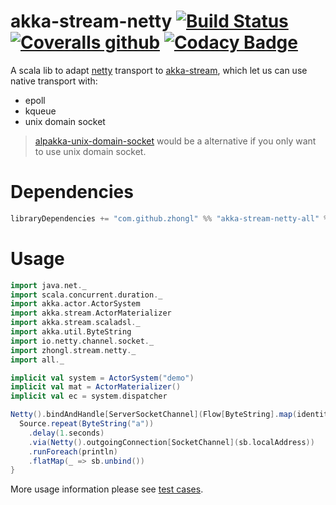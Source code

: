 # akka-stream-netty [![Build Status](https://travis-ci.org/zhongl/akka-stream-netty.svg?branch=master)](https://travis-ci.org/zhongl/akka-stream-netty) [![Coveralls github](https://img.shields.io/coveralls/github/zhongl/akka-stream-netty.svg)](https://coveralls.io/github/zhongl/akka-stream-netty?branch=master) [![Codacy Badge](https://api.codacy.com/project/badge/Grade/319be6e6e88c423e9e83d9c99e3e4fdc)](https://www.codacy.com/app/zhongl/akka-stream-netty?utm_source=github.com&amp;utm_medium=referral&amp;utm_content=zhongl/akka-stream-netty&amp;utm_campaign=Badge_Grade)

A scala lib to adapt [netty](https://netty.io) transport to [akka-stream](https://doc.akka.io/docs/akka/current/stream/index.html), which let us can use native transport with:

  - epoll
  - kqueue
  - unix domain socket

> [alpakka-unix-domain-socket](https://github.com/akka/alpakka) would be a alternative if you only want to use unix domain socket.

# Dependencies

```scala
libraryDependencies += "com.github.zhongl" %% "akka-stream-netty-all" % <latest tag>
```

# Usage

```scala
import java.net._
import scala.concurrent.duration._
import akka.actor.ActorSystem
import akka.stream.ActorMaterializer
import akka.stream.scaladsl._
import akka.util.ByteString
import io.netty.channel.socket._
import zhongl.stream.netty._
import all._

implicit val system = ActorSystem("demo")
implicit val mat = ActorMaterializer()
implicit val ec = system.dispatcher

Netty().bindAndHandle[ServerSocketChannel](Flow[ByteString].map(identity), new InetSocketAddress("localhost", 8080)).flatMap { sb =>
  Source.repeat(ByteString("a"))
    .delay(1.seconds) 
    .via(Netty().outgoingConnection[SocketChannel](sb.localAddress))
    .runForeach(println)
    .flatMap(_ => sb.unbind())    
}
```

More usage information please see [test cases](./all/src/test/scala/zhongl/stream/netty/all).
